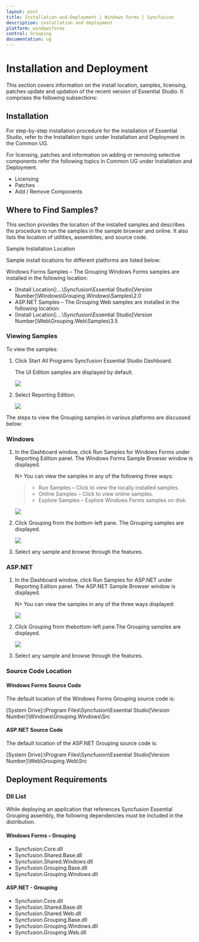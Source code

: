 ```yaml
---
layout: post
title: Installation-and-Deployment | Windows Forms | Syncfusion
description: installation and deployment
platform: windowsforms
control: Grouping
documentation: ug
---
```


# Installation and Deployment

This section covers information on the install location, samples, licensing, patches update and updation of the recent version of Essential Studio. It comprises the following subsections:

## Installation

For step-by-step installation procedure for the installation of Essential Studio, refer to the Installation topic under Installation and Deployment in the Common UG.



For licensing, patches and information on adding or removing selective components refer the following topics in Common UG under Installation and Deployment.

* Licensing
* Patches
* Add / Remove Components

## Where to Find Samples?


This section provides the location of the installed samples and describes the procedure to run the samples in the sample browser and online. It also lists the location of utilities, assemblies, and source code.

Sample Installation Location

Sample install locations for different platforms are listed below:

Windows Forms Samples – The Grouping Windows Forms samples are installed in the following location:

* [Install Location]:\...\Syncfusion\Essential Studio\[Version Number]\Windows\Grouping.Windows\Samples\2.0
* ASP.NET Samples – The Grouping Web samples are installed in the following location:
* [Install Location]:\...\Syncfusion\Essential Studio\[Version Number]\Web\Grouping.Web\Samples\3.5

### Viewing Samples

To view the samples: 

1. Click Start All Programs  Syncfusion  Essential Studio <version number>  Dashboard. 

   The UI Edition samples are displayed by default.

   ![](Installation-and-Deployment_images/Installation-and-Deployment_img1.png)

2. Select Reporting Edition.

   ![](Installation-and-Deployment_images/Installation-and-Deployment_img2.png)

The steps to view the Grouping samples in various platforms are discussed below:



### Windows

1. In the Dashboard window, click Run Samples for Windows Forms under Reporting Edition panel. The Windows Forms Sample Browser window is displayed.
 
   N> You can view the samples in any of the following three ways:
   >
   > * Run Samples – Click to view the locally installed samples.
   > * Online Samples – Click to view online samples.
   > * Explore Samples – Explore Windows Forms samples on disk.



   ![](Installation-and-Deployment_images/Installation-and-Deployment_img4.png)



2. Click Grouping from the bottom-left pane. The Grouping samples are displayed.



   ![](Installation-and-Deployment_images/Installation-and-Deployment_img5.png)

3. Select any sample and browse through the features.



### ASP.NET



1. In the Dashboard window, click Run Samples for ASP.NET under Reporting Edition panel. The ASP.NET Sample Browser window is displayed.
 
   N> You can view the samples in any of the three ways displayed:

   ![](Installation-and-Deployment_images/Installation-and-Deployment_img7.png)



2. Click Grouping from thebottom-left pane.The Grouping samples are displayed.



   ![](Installation-and-Deployment_images/Installation-and-Deployment_img8.png)



3. Select any sample and browse through the features.



### Source Code Location

#### Windows Forms Source Code

The default location of the Windows Forms Grouping source code is:

[System Drive]:\Program Files\Syncfusion\Essential Studio\[Version Number]\Windows\Grouping.Windows\Src



#### ASP.NET Source Code

The default location of the ASP.NET Grouping source code is:

[System Drive]:\Program Files\Syncfusion\Essential Studio\[Version Number]\Web\Grouping.Web\Src

## Deployment Requirements

### Dll List

While deploying an application that references Syncfusion Essential Grouping assembly, the following dependencies must be included in the distribution.



#### Windows Forms – Grouping

* Syncfusion.Core.dll
* Syncfusion.Shared.Base.dll
* Syncfusion.Shared.Windows.dll
* Syncfusion.Grouping.Base.dll
* Syncfusion.Grouping.Windows.dll



#### ASP.NET - Grouping

* Syncfusion.Core.dll
* Syncfusion.Shared.Base.dll
* Syncfusion.Shared.Web.dll
* Syncfusion.Grouping.Base.dll
* Syncfusion.Grouping.Windows.dll
* Syncfusion.Grouping.Web.dll
